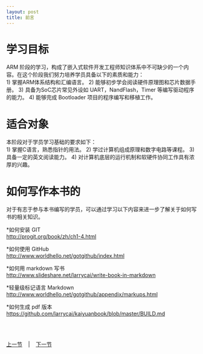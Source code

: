 ```yaml
---
layout: post
title: 前言
---
```


# 学习目标 #
ARM 阶段的学习，构成了嵌入式软件开发工程师知识体系中不可缺少的一个内容。在这个阶段我们努力培养学员具备以下的素质和能力：  
        1) 掌握ARM体系结构和汇编语言。
        2) 能够初步学会阅读硬件原理图和芯片数据手册。
        3) 具备为SoC芯片常见外设如 UART，NandFlash，Timer 等编写驱动程序的能力。
        4) 能够完成 Bootloader 项目的程序编写和移植工作。
        
# 适合对象 #
本阶段对于学员学习基础的要求如下：  
        1) 掌握C语言，熟悉指针的用法。
        2) 学过计算机组成原理和数字电路等课程。
        3) 具备一定的英文阅读能力。
        4) 对计算机底层的运行机制和软硬件协同工作具有浓厚的兴趣。


# 如何写作本书的 #
对于有志于参与本书编写的学员，可以通过学习以下内容来进一步了解关于如何写书的相关知识。

*如何安装 GIT  
<http://progit.org/book/zh/ch1-4.html>

*如何使用 GitHub  
<http://www.worldhello.net/gotgithub/index.html>

*如何用 markdown 写书  
<http://www.slideshare.net/larrycai/write-book-in-markdown>
 
*轻量级标记语言 Markdown  
<http://www.worldhello.net/gotgithub/appendix/markups.html>

*如何生成 pdf 版本  
<https://github.com/larrycai/kaiyuanbook/blob/master/BUILD.md>



<br> <br> 
<div> <a href="../index.html">上一节</a> &nbsp;&nbsp; | &nbsp;&nbsp; <a href="chp1-1.html">下一节</a> </div> <br> <br>

